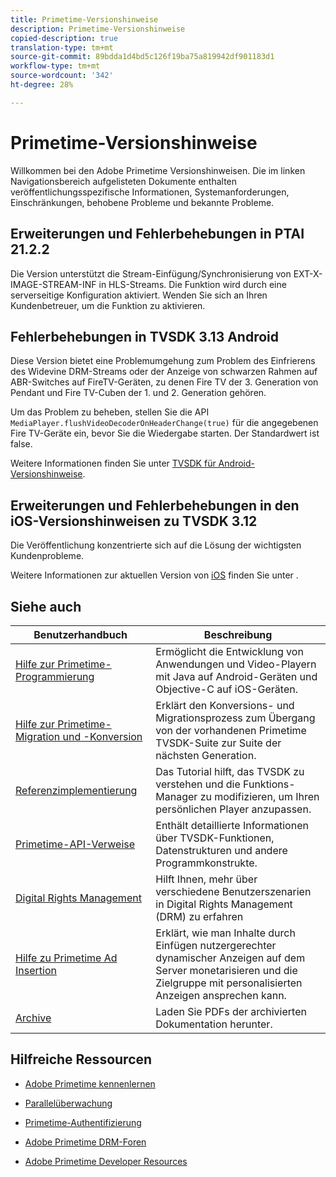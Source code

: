 ```yaml
---
title: Primetime-Versionshinweise
description: Primetime-Versionshinweise
copied-description: true
translation-type: tm+mt
source-git-commit: 89bdda1d4bd5c126f19ba75a819942df901183d1
workflow-type: tm+mt
source-wordcount: '342'
ht-degree: 28%

---
```



# Primetime-Versionshinweise

Willkommen bei den Adobe Primetime Versionshinweisen. Die im linken Navigationsbereich aufgelisteten Dokumente enthalten veröffentlichungsspezifische Informationen, Systemanforderungen, Einschränkungen, behobene Probleme und bekannte Probleme.

## Erweiterungen und Fehlerbehebungen in PTAI 21.2.2

Die Version unterstützt die Stream-Einfügung/Synchronisierung von EXT-X-IMAGE-STREAM-INF in HLS-Streams. Die Funktion wird durch eine serverseitige Konfiguration aktiviert. Wenden Sie sich an Ihren Kundenbetreuer, um die Funktion zu aktivieren.

## Fehlerbehebungen in TVSDK 3.13 Android

Diese Version bietet eine Problemumgehung zum Problem des Einfrierens des Widevine DRM-Streams oder der Anzeige von schwarzen Rahmen auf ABR-Switches auf FireTV-Geräten, zu denen Fire TV der 3. Generation von Pendant und Fire TV-Cuben der 1. und 2. Generation gehören.

Um das Problem zu beheben, stellen Sie die API `MediaPlayer.flushVideoDecoderOnHeaderChange(true)` für die angegebenen Fire TV-Geräte ein, bevor Sie die Wiedergabe starten. Der Standardwert ist false.

Weitere Informationen finden Sie unter [TVSDK für Android-Versionshinweise](../release-notes/tvsdk-3x-android.md).

## Erweiterungen und Fehlerbehebungen in den iOS-Versionshinweisen zu TVSDK 3.12

Die Veröffentlichung konzentrierte sich auf die Lösung der wichtigsten Kundenprobleme.

Weitere Informationen zur aktuellen Version von [iOS](../release-notes/tvsdk-3x-ios.md) finden Sie unter .

## Siehe auch

| Benutzerhandbuch | Beschreibung |
|--- |--- |
| [Hilfe zur Primetime-Programmierung](/help/programming/home.md) | Ermöglicht die Entwicklung von Anwendungen und Video-Playern mit Java auf Android-Geräten und Objective-C auf iOS-Geräten. |
| [Hilfe zur Primetime-Migration und -Konversion](/help/migration-guides/home.md) | Erklärt den Konversions- und Migrationsprozess zum Übergang von der vorhandenen Primetime TVSDK-Suite zur Suite der nächsten Generation. |
| [Referenzimplementierung](/help/android-reference-implementation/home.md) | Das Tutorial hilft, das TVSDK zu verstehen und die Funktions-Manager zu modifizieren, um Ihren persönlichen Player anzupassen. |
| [Primetime-API-Verweise](/help/reference/api-references.md) | Enthält detaillierte Informationen über TVSDK-Funktionen, Datenstrukturen und andere Programmkonstrukte. |
| [Digital Rights Management](/help/digital-rights-management/home.md) | Hilft Ihnen, mehr über verschiedene Benutzerszenarien in Digital Rights Management (DRM) zu erfahren |
| [Hilfe zu Primetime Ad Insertion](/help/primetime-ad-insertion/home.md) | Erklärt, wie man Inhalte durch Einfügen nutzergerechter dynamischer Anzeigen auf dem Server monetarisieren und die Zielgruppe mit personalisierten Anzeigen ansprechen kann. |
| [Archive](https://helpx.adobe.com/primetime/archives.html) | Laden Sie PDFs der archivierten Dokumentation herunter. |

## Hilfreiche Ressourcen

* [Adobe Primetime kennenlernen](https://www.adobe.com/in/marketing/primetime.html)

* [Parallelüberwachung](https://tve.helpdocsonline.com/concurrency-monitoring-introduction)

* [Primetime-Authentifizierung](https://tve.helpdocsonline.com/home)

* [Adobe Primetime DRM-Foren](https://forums.adobe.com/community/adobe_access)

* [Adobe Primetime Developer Resources](https://www.adobe.com/devnet/primetime.html)
